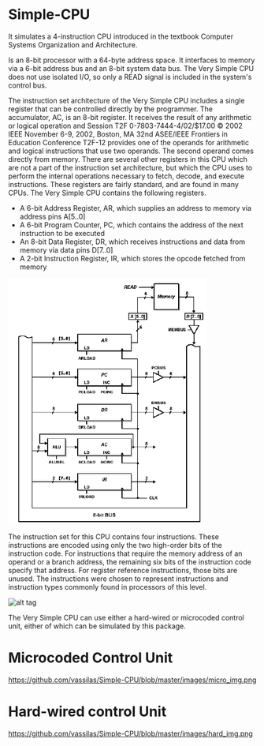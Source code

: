 # Simple-CPU

It simulates a 4-instruction CPU introduced in the textbook
Computer Systems Organization and Architecture. 

Is an 8-bit processor with a 64-byte
address space. It interfaces to memory via a 6-bit address
bus and an 8-bit system data bus. The Very Simple CPU
does not use isolated I/O, so only a READ signal is included
in the system's control bus. 

The instruction set architecture of the Very Simple CPU
includes a single register that can be controlled directly by
the programmer. The accumulator, AC, is an 8-bit register. It
receives the result of any arithmetic or logical operation and 
Session T2F
0-7803-7444-4/02/$17.00 © 2002 IEEE November 6-9, 2002, Boston, MA
32nd ASEE/IEEE Frontiers in Education Conference
T2F-12
provides one of the operands for arithmetic and logical
instructions that use two operands. The second operand
comes directly from memory.
There are several other registers in this CPU which are
not a part of the instruction set architecture, but which the
CPU uses to perform the internal operations necessary to
fetch, decode, and execute instructions. These registers are
fairly standard, and are found in many CPUs. The Very
Simple CPU contains the following registers.

- A 6-bit Address Register, AR, which supplies an address to memory via address pins A[5..0]
- A 6-bit Program Counter, PC, which contains the address of the next instruction to be executed
- An 8-bit Data Register, DR, which receives instructions and data from memory via data pins D[7..0]
- A 2-bit Instruction Register, IR, which stores the opcode fetched from memory

![alt tag](https://github.com/vassilas/Simple-CPU/blob/master/images/arch_img2.png)


 The instruction set for this CPU contains four
instructions. These instructions are encoded using only the
two high-order bits of the instruction code. For instructions
that require the memory address of an operand or a branch
address, the remaining six bits of the instruction code
specify that address. For register reference instructions,
those bits are unused. The instructions were chosen to
represent instructions and instruction types commonly found
in processors of this level. 

![alt tag](https://github.com/vassilas/Simple-CPU/blob/master/images/inst_img2.png)

The Very Simple CPU can use either a hard-wired or
microcoded control unit, either of which can be simulated by
this package. 

# Microcoded Control Unit
https://github.com/vassilas/Simple-CPU/blob/master/images/micro_img.png

# Hard-wired control Unit
https://github.com/vassilas/Simple-CPU/blob/master/images/hard_img.png
